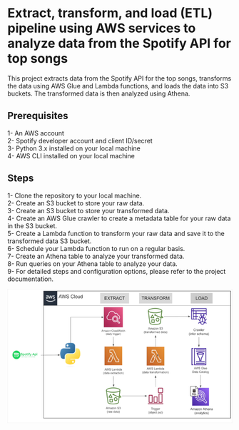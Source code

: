 # Extract, transform, and load (ETL) pipeline using AWS services to analyze data from the Spotify API for top songs

This project extracts data from the Spotify API for the top songs, transforms the data using AWS Glue and Lambda functions, and loads the data into S3 buckets. The transformed data is then analyzed using Athena.

## Prerequisites

1- An AWS account\
2- Spotify developer account and client ID/secret\
3- Python 3.x installed on your local machine\
4- AWS CLI installed on your local machine


## Steps
1- Clone the repository to your local machine.\
2- Create an S3 bucket to store your raw data.\
3- Create an S3 bucket to store your transformed data.\
4- Create an AWS Glue crawler to create a metadata table for your raw data in the S3 bucket.\
5- Create a Lambda function to transform your raw data and save it to the transformed data S3 bucket.\
6- Schedule your Lambda function to run on a regular basis.\
7- Create an Athena table to analyze your transformed data.\
8- Run queries on your Athena table to analyze your data.\
9- For detailed steps and configuration options, please refer to the project documentation.


![alt text](https://github.com/Zia-Said/Spotify_End_to_End_Data_Engineering_Project/blob/main/Spotify_ETL_Pipeline_in_AWS_Project.png)
